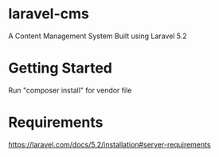 # laravel-cms
A Content Management System Built using Laravel 5.2

# Getting Started
Run "composer install" for vendor file

# Requirements
https://laravel.com/docs/5.2/installation#server-requirements

